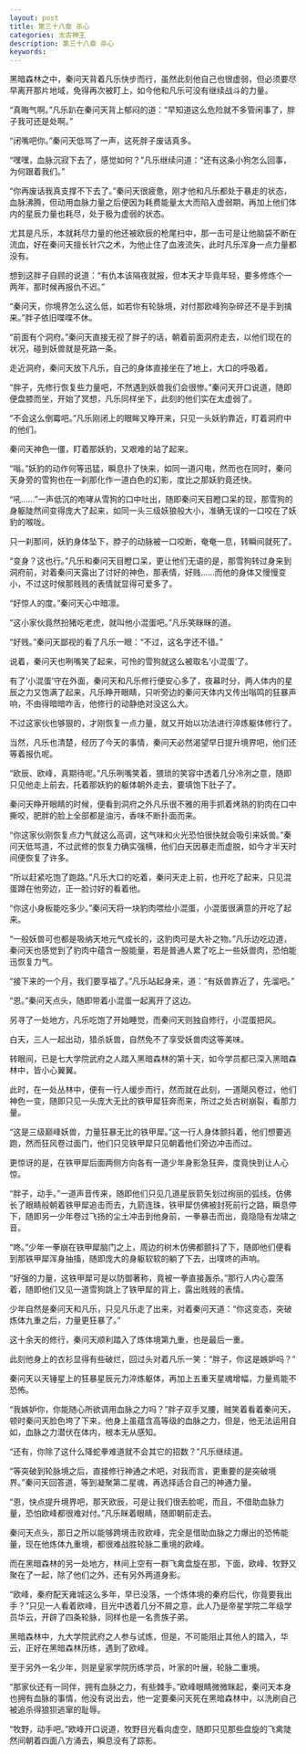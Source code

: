 ```yaml
---
layout: post
title: 第三十八章 杀心
categories: 太古神王
description: 第三十八章 杀心
keywords:
---
```


黑暗森林之中，秦问天背着凡乐快步而行，虽然此刻他自己也很虚弱，但必须要尽早离开那片地域，免得再次被盯上，如今他和凡乐可没有继续战斗的力量。

“真晦气啊。”凡乐趴在秦问天背上郁闷的道：“早知道这么危险就不多管闲事了，胖子我可还是处啊。”

“闭嘴吧你。”秦问天低骂了一声，这死胖子废话真多。

“嘿嘿，血脉沉寂下去了，感觉如何？”凡乐继续问道：“还有这条小狗怎么回事，为何跟着我们。”

“你再废话我真支撑不下去了。”秦问天很疲惫，刚才他和凡乐都处于暴走的状态，血脉沸腾，但动用血脉力量之后便因为耗费能量太大而陷入虚弱期，再加上他们体内的星辰力量也耗尽，处于极为虚弱的状态。

尤其是凡乐，本就耗尽力量的他还被欧辰的枪尾扫中，那一击可是让他脑袋不断在流血，好在秦问天擅长针穴之术，为他止住了血液流失，此时凡乐浑身一点力量都没有。

想到这胖子自顾的说道：“有仇本该隔夜就报，但本天才毕竟年轻，要多修炼个一两年，那时候再报仇不迟。”

“秦问天，你境界怎么这么低，如若你有轮脉境，对付那欧峰狗杂碎还不是手到擒来。”胖子依旧喋喋不休。

“前面有个洞府。”秦问天直接无视了胖子的话，朝着前面洞府走去，以他们现在的状况，碰到妖兽就是死路一条。

走近洞府，秦问天放下凡乐，自己的身体直接坐在了地上，大口的呼吸着。

“胖子，先修行恢复些力量吧，不然遇到妖兽我们会很惨。”秦问天开口说道，随即便盘膝而坐，开始了冥想，凡乐同样坐下，此刻的他们实在太虚弱了。

“不会这么倒霉吧。”凡乐刚闭上的眼眸又睁开来，只见一头妖豹靠近，盯着洞府中的他们。

秦问天神色一僵，盯着那妖豹，又艰难的站了起来。

“嗡。”妖豹的动作何等迅猛，瞬息扑了快来，如同一道闪电，然而也在同时，秦问天身旁的雪狗也在一刹那化作一道白色的幻影，度比之那妖豹竟还快。

“吼……”一声低沉的咆哮从雪狗的口中吐出，随即秦问天目瞪口呆的现，那雪狗的身躯陡然间变得庞大了起来，如同一头三级妖狼般大小，准确无误的一口咬在了妖豹的喉咙。

只一刹那间，妖豹身体坠下，脖子的动脉被一口咬断，奄奄一息，转瞬间就死了。

“变身？这也行。”凡乐和秦问天目瞪口呆，更让他们无语的是，那雪狗转过身来到洞府前，对着秦问天露出了讨好的神色，那表情，好贱……而他的身体又慢慢变小，不过这时候那贱贱的表情就显得可爱多了。

“好惊人的度。”秦问天心中暗凛。

“这小家伙竟然扮猪吃老虎，就叫他小混蛋吧。”凡乐笑眯眯的道。

“好贱。”秦问天鄙视的看了凡乐一眼：“不过，这名字还不错。”

说着，秦问天也咧嘴笑了起来，可怜的雪狗就这么被取名‘小混蛋’了。

有了‘小混蛋’守在外面，秦问天和凡乐修行便安心多了，夜幕时分，两人体内的星辰之力又饱满了起来，凡乐睁开眼睛，只听旁边的秦问天体内又传出嗡鸣的狂暴声响，不由得暗暗咋舌，他修行的动静绝对没这么大。

不过这家伙也够狠的，才刚恢复一点力量，就又开始以功法进行淬炼躯体修行了。

当然，凡乐也清楚，经历了今天的事情，秦问天必然渴望早日提升境界吧，他们还等着报仇呢。

“欧辰、欧峰，真期待呢。”凡乐咧嘴笑着，猥琐的笑容中透着几分冷冽之意，随即只见他走上前去，托着那妖豹的躯体朝外走去，要填饱下肚子了。

秦问天睁开眼睛的时候，便看到洞府之外凡乐很不雅的用手抓着烤熟的豹肉在口中撕咬，肥胖的脸上全部都是油污，香味不断扑面而来。

“你这家伙刚恢复点力气就这么高调，这气味和火光恐怕很快就会吸引来妖兽。”秦问天低骂道，不过武修的恢复力确实强横，他们白天因暴走而虚脱，如今才半天时间便恢复了许多。

“所以赶紧吃饱了跑路。”凡乐大口的吃着，秦问天走上前，也开吃了起来，只见混蛋蹲在他旁边，正一脸讨好的看着他。

“你这小身板能吃多少。”秦问天将一块豹肉喂给小混蛋，小混蛋很满意的开吃了起来。

“一般妖兽可也都是吸纳天地元气成长的，这豹肉可是大补之物。”凡乐边吃边道，秦问天也感觉到了豹肉中蕴含一股能量，若是普通人累了吃上一些妖兽肉，恐怕能迅恢复力气。

“接下来的一个月，我们要享福了。”凡乐站起身来，道：“有妖兽靠近了，先溜吧。”

“恩。”秦问天点头，随即带着小混蛋一起离开了这边。

另寻了一处地方，凡乐吃饱了开始睡觉，而秦问天则独自修行，小混蛋把风。

白天，三人一起出动，猎杀妖兽，自然免不了享受妖兽肉这等美味。

转眼间，已是七大学院武府之人踏入黑暗森林的第十天，如今学员都已深入黑暗森林中，皆小心翼翼。

此时，在一处丛林中，便有一行人缓步而行，然而就在此刻，一道飓风卷过，他们神色一变，随即只见一头庞大无比的铁甲犀狂奔而来，所过之处古树崩裂，看那力量。

“这是三级巅峰妖兽，力量狂暴无比的铁甲犀。”这一行人身体颤抖着，他们想要逃跑，然而狂风卷过面门，他们只见铁甲犀只见朝着他们旁边冲击而过。

更惊讶的是，在铁甲犀后面两侧方向各有一道少年身影急狂奔，度竟快到让人心惊。

“胖子，动手。”一道声音传来，随即他们只见几道星辰箭矢划过绚丽的弧线，仿佛长了眼睛般朝着铁甲犀追击而去，九箭连珠，铁甲犀仿佛被封死前行之路，瞬息停下，随即另一少年卷过飞扬的尘土冲击到他身前，一拳暴击而出，竟隐隐有龙啸之音。

“咚。”少年一拳崩在铁甲犀脑门之上，周边的树木仿佛都颤抖了下，随即他们便看到那铁甲犀浑身抽搐，随即庞大的身躯软软的躺了下去，出噗咚的声响。

“好强的力量，这铁甲犀可是以防御著称，竟被一拳直接轰杀。”那行人内心震荡着，随即他们又见一道雪狗跳上了铁甲犀的背上，露出贱贱的表情。

少年自然是秦问天和凡乐，只见凡乐走了出来，对着秦问天道：“你这变态，突破炼体九重之后，力量更狂暴了。”

这十余天的修行，秦问天顺利踏入了炼体境第九重，也是最后一重。

此刻他身上的衣衫显得有些破烂，回过头对着凡乐一笑：“胖子，你这是嫉妒吗？”

秦问天以天锤星上的狂暴星辰元力淬炼躯体，再加上五重天星魂增幅，力量焉能不恐怖。

“我嫉妒你，你能随心所欲调用血脉之力吗？”胖子双手叉腰，贼笑着看着秦问天，顿时秦问天脸色垮了下来，他身上虽蕴含高等级的血脉之力，但是，他无法运用自如，血脉之力潜伏在体内，根本无从感知。

“还有，你除了这什么降蛇拳难道就不会其它的招数？”凡乐继续道。

“等突破到轮脉境之后，直接修行神通之术吧，对我而言，更重要的是突破境界。”秦问天回答道，等到凝聚第二星魂，再选择适合自己的神通力量。

“恩，快点提升境界吧，那天欧辰，可是让我们很丢脸呢，而且，不借助血脉力量，恐怕欧峰都很难对付。”凡乐眯着眼睛，随即朝前走去。

秦问天点头，那日之所以能够跨境击败欧峰，完全是借助血脉之力爆出的恐怖能量，现在他炼体九重境，都很难战胜轮脉二重境的欧峰。

而在黑暗森林的另一处地方，林间上空有一群飞禽盘旋在那，下面，欧峰、牧野又聚在了一起，除了他们之外，还有另外两道身影。

“欧峰，秦府配天雍城这么多年，早已没落，一个炼体境的秦府后代，你竟要我出手？”只见一人看着欧峰，目光中透着几分不屑之意，此人乃是帝星学院二年级学员华云，开辟了四条轮脉，同样也是一名贵族子弟。

黑暗森林中，九大学院武府之人参与试炼，但是，不可能阻止其他人的踏入，华云，正好在黑暗森林历练，遇到了欧峰。

至于另外一名少年，则是皇家学院历练学员，叶家的叶展，轮脉二重境。

“那家伙还有一同伴，拥有血脉之力，有些棘手。”欧峰眼睛微微眯起，秦问天本身也拥有血脉的事情，他没有说出去，他一定要秦问天死在黑暗森林中，以洗刷自己被追杀得狼狈逃窜的耻辱。

“牧野，动手吧。”欧峰开口说道，牧野目光看向虚空，随即只见那些盘旋的飞禽陡然间朝着四面八方涌去，瞬息没有了踪影。
